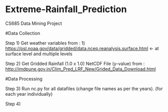 # Extreme-Rainfall_Prediction
CS685 Data Mining Project

#Data Collection

Step 1) Get weather variables from : 1) https://psl.noaa.gov/data/gridded/data.ncep.reanalysis.surface.html   <- at surface level and multiple levels

Step 2) Get Gridded Rainfall (1.0 x 1.0) NetCDF File (y-value) from : http://imdpune.gov.in/Clim_Pred_LRF_New/Grided_Data_Download.html

#Data Processing

Step 3) Run nc.py for all datafiles (change file names as per the years). (for each year individually)

Step 4) 
